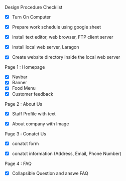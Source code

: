 Design Procedure Checklist

- [X] Turn On Computer
- [X] Prepare work schedule using google sheet
- [X] Install text editor, web browser, FTP client server
- [X] Install local web server, Laragon
- [X] Create website directory inside the local web server


Page 1 : Homepage

- [x] Navbar
- [x] Banner
- [x] Food Menu
- [x] Customer feedback

Page 2 : About Us

- [x] Staff Profile with text
- [x] About company with Image


Page 3 : Conatct Us

- [x] conatct form 
- [x] conatct information (Address, Email, Phone Number)


Page 4 : FAQ

- [x] Collapsible Question and answe FAQ

